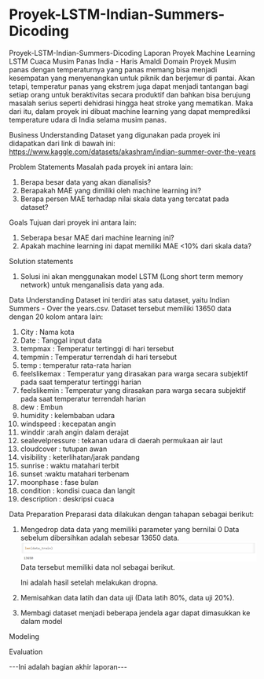 # Proyek-LSTM-Indian-Summers-Dicoding
Proyek-LSTM-Indian-Summers-Dicoding
Laporan Proyek Machine Learning LSTM Cuaca Musim Panas India - Haris Amaldi
Domain Proyek
Musim panas dengan temperaturnya yang panas memang bisa menjadi kesempatan yang menyenangkan untuk piknik dan berjemur di pantai. Akan tetapi, temperatur panas yang ekstrem juga dapat menjadi tantangan bagi setiap orang untuk beraktivitas secara produktif dan bahkan bisa berujung masalah serius seperti dehidrasi hingga heat stroke yang mematikan. Maka dari itu, dalam proyek ini dibuat machine learning yang dapat memprediksi temperature udara di India selama musim panas.

Business Understanding
Dataset yang digunakan pada proyek ini didapatkan dari link di bawah ini: https://www.kaggle.com/datasets/akashram/indian-summer-over-the-years

Problem Statements
Masalah pada proyek ini antara lain:
1. Berapa besar data yang akan dianalisis?
2. Berapakah MAE yang dimiliki oleh machine learning ini?
3. Berapa persen MAE terhadap nilai skala data yang tercatat pada dataset?

Goals
Tujuan dari proyek ini antara lain:
1. Seberapa besar MAE dari machine learning ini?
2. Apakah machine learning ini dapat memiliki MAE <10% dari skala data?


Solution statements
1. Solusi ini akan menggunakan model LSTM (Long short term memory network) untuk menganalisis data yang ada.

Data Understanding
Dataset ini terdiri atas satu dataset, yaitu Indian Summers - Over the years.csv. Dataset tersebut memiliki 13650 data dengan 20 kolom antara lain:
1. City : Nama kota
2. Date : Tanggal input data
3. tempmax : Temperatur tertinggi di hari tersebut
4. tempmin : Temperatur terrendah di hari tersebut
5. temp : temperatur rata-rata harian
6. feelslikemax : Temperatur yang dirasakan para warga secara subjektif pada saat temperatur tertinggi harian
7. feelslikemin : Temperatur yang dirasakan para warga secara subjektif pada saat temperatur terrendah harian
8. dew : Embun
9. humidity : kelembaban udara
10. windspeed : kecepatan angin
11. winddir :arah angin dalam derajat
12. sealevelpressure : tekanan udara di daerah permukaan air laut
13. cloudcover : tutupan awan
14. visibility : keterlihatan/jarak pandang
15. sunrise : waktu matahari terbit
16. sunset :waktu matahari terbenam
17. moonphase : fase bulan
18. condition : kondisi cuaca dan langit
19. description : deskripsi cuaca

Data Preparation
Preparasi data dilakukan dengan tahapan sebagai berikut:
1. Mengedrop data data yang memiliki parameter yang bernilai 0
   Data sebelum dibersihkan adalah sebesar 13650 data.
![datakotor](https://github.com/Harizzz16/Proyek-LSTM-Indian-Summers-Dicoding/blob/main/data%20kotor.png)
   Data tersebut memiliki data nol sebagai berikut.

   Ini adalah hasil setelah melakukan dropna.
   
3. Memisahkan data latih dan data uji (Data latih 80%, data uji 20%).

4. Membagi dataset menjadi beberapa jendela agar dapat dimasukkan ke dalam model
   
Modeling

Evaluation

---Ini adalah bagian akhir laporan---
